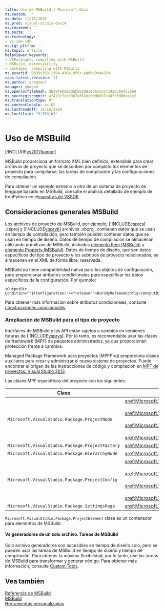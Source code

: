 ```yaml
---
title: Uso de MSBuild | Microsoft Docs
ms.custom: ''
ms.date: 11/15/2016
ms.prod: visual-studio-dev14
ms.reviewer: ''
ms.suite: ''
ms.technology:
- vs-ide-sdk
ms.tgt_pltfrm: ''
ms.topic: article
helpviewer_keywords:
- VSPackages, compiling with MSBuild
- MSBuild, extensibility
- packages, compiling with MSBuild
ms.assetid: 9d38c388-1f64-430e-8f6c-e88bc99a4260
caps.latest.revision: 21
ms.author: gregvanl
manager: ghogen
ms.openlocfilehash: dba9feb50ddab868d81eb61565c34a8c694c2a69
ms.sourcegitcommit: af428c7ccd007e668ec0dd8697c88fc5d8bca1e2
ms.translationtype: MT
ms.contentlocale: es-ES
ms.lasthandoff: 11/16/2018
ms.locfileid: "51768183"
---
```

# <a name="using-msbuild"></a>Uso de MSBuild
[!INCLUDE[vs2017banner](../../includes/vs2017banner.md)]

MSBuild proporciona un formato XML bien definido, extensible para crear archivos de proyecto que se describen por completo los elementos de proyecto para compilarse, las tareas de compilación y las configuraciones de compilación.  
  
 Para obtener un ejemplo extremo a otro de un sistema de proyecto de lenguaje basado en MSBuild, consulte el análisis detallado de ejemplo de IronPython en el[muestras de VSSDK](../../misc/vssdk-samples.md).  
  
## <a name="general-msbuild-considerations"></a>Consideraciones generales MSBuild  
 Los archivos de proyecto de MSBuild, por ejemplo, [!INCLUDE[csprcs](../../includes/csprcs-md.md)] .csproj y [!INCLUDE[vbprvb](../../includes/vbprvb-md.md)] archivos .vbproj, contienen datos que se usan en tiempo de compilación, pero también pueden contener datos que se usan en tiempo de diseño. Datos de tiempo de compilación se almacenan utilizando primitivas de MSBuild, incluidos [elemento Item (MSBuild)](../../msbuild/item-element-msbuild.md) y [elemento Property (MSBuild)](../../msbuild/property-element-msbuild.md). Datos de tiempo de diseño, que son datos específicos del tipo de proyecto y los subtipos de proyecto relacionados, se almacenan en el XML de forma libre, reservada.  
  
 MSBuild no tiene compatibilidad nativa para los objetos de configuración, pero proporcionar atributos condicionales para especificar los datos específicos de la configuración. Por ejemplo:  
  
```  
<OutputDir Condition="'$(Configuration)'=="release'">Bin\MyReleaseConfig</OutputDir>  
```  
  
 Para obtener más información sobre atributos condicionales, consulte [construcciones condicionales](../../msbuild/msbuild-conditional-constructs.md).  
  
### <a name="extending-msbuild-for-your-project-type"></a>Ampliación de MSBuild para el tipo de proyecto  
 Interfaces de MSBuild y las API están sujetos a cambios en versiones futuras de [!INCLUDE[vsprvs](../../includes/vsprvs-md.md)]. Por lo tanto, es recomendable usar las clases de framework (MPF) de paquetes administrados, ya que proporcionan protección frente a cambios.  
  
 Managed Package Framework para proyectos (MPFProj) proporciona clases auxiliares para crear y administrar el nuevo sistema de proyectos. Puede encontrar el origen de las instrucciones de código y compilación en [MPF de proyectos: Visual Studio 2013](http://mpfproj12.codeplex.com/).  
  
 Las clases MPF específicos del proyecto son los siguientes:  
  
|Clase|Implementación|  
|-----------|--------------------|  
|`Microsoft.VisualStudio.Package.ProjectNode`|<xref:Microsoft.VisualStudio.Shell.Interop.IVsProject3><br /><br /> <xref:Microsoft.VisualStudio.Shell.Interop.IVsCfgProvider2><br /><br /> <xref:Microsoft.VisualStudio.Shell.Interop.IPersistFileFormat><br /><br /> <xref:Microsoft.VisualStudio.Shell.Interop.IVsSolutionEvents>|  
|`Microsoft.VisualStudio.Package.ProjectFactory`|<xref:Microsoft.VisualStudio.Shell.Interop.IVsProjectFactory>|  
|`Microsoft.VisualStudio.Package.HierarchyNode`|<xref:Microsoft.VisualStudio.Shell.Interop.IVsHierarchy>|  
|`Microsoft.VisualStudio.Package.ProjectConfig`|<xref:Microsoft.VisualStudio.Shell.Interop.IVsCfg><br /><br /> <xref:Microsoft.VisualStudio.Shell.Interop.IVsProjectCfg><br /><br /> <xref:Microsoft.VisualStudio.Shell.Interop.IVsBuildableProjectCfg><br /><br /> <xref:Microsoft.VisualStudio.Shell.Interop.IVsDebuggableProjectCfg>|  
|`Microsoft.VisualStudio.Package.SettingsPage`|<xref:Microsoft.VisualStudio.OLE.Interop.IPropertyPageSite>|  
  
 `Microsoft.VisualStudio.Package.ProjectElement` clase es un contenedor para elementos de MSBuild.  
  
#### <a name="single-file-generators-vs-msbuild-tasks"></a>Vs generadores de un solo archivo. Tareas de MSBuild  
 Solo archivo generadores son accesibles en tiempo de diseño solo, pero se pueden usar las tareas de MSBuild en tiempo de diseño y tiempo de compilación. Para obtener la máxima flexibilidad, por lo tanto, use las tareas de MSBuild para transformar y generar código. Para obtener más información, consulte [Custom Tools](../../extensibility/internals/custom-tools.md).  
  
## <a name="see-also"></a>Vea también  
 [Referencia de MSBuild](../../msbuild/msbuild-reference.md)   
 [MSBuild](http://msdn.microsoft.com/en-us/7c49aba1-ee6c-47d8-9de1-6f29a906e20b)   
 [Herramientas personalizadas](../../extensibility/internals/custom-tools.md)

